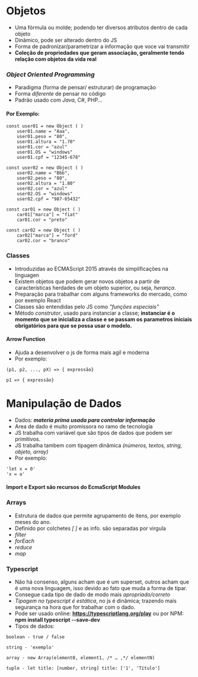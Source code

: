 # Objetos   

- Uma fórmula ou molde; podendo ter diversos atributos dentro de cada objeto
- Dinâmico, pode ser alterado dentro do JS
- Forma de padronizar/parametrizar a informação que voce vai transmitir
- **Coleção de propriedades que geram associação, geralmente tendo relação com objetos da vida real**

### *Object Oriented Programming*   

- Paradigma (forma de pensar/ estruturar) de programação   
- Forma *diferente* de pensar no código
- Padrão usado com *Java*, C#, PHP...

#### Por Exemplo:

```
const user01 = new Object ( )
    user01.name = "Aaa",
    user01.peso = "80",
    user01.altura = "1.70"
    user01.cor = "azul"
    user01.OS = "windows"
    user01.cpf = "12345-678"

const user02 = new Object ( )
    user02.name = "Bbb",
    user02.peso = "80",
    user02.altura = "1.80"
    user02.cor = "azul"
    user02.OS = "windows"
    user02.cpf = "987-65432"

const car01 = new Object ( )
    car01["marca"] = "fiat"
    car01.cor = "preto"

const car02 = new Object ( )
    car02["marca"] = "ford"
    car02.cor = "branco"

```    

### Classes   

- Introduzidas ao ECMAScript 2015 através de simplificações na linguagen
- Existem objetos que podem gerar novos objetos a partir de características herdades de um objeto superior, ou seja, *herança*.
- Preparação para trabalhar com alguns frameworks do mercado, como por exemplo React 
- Classes são entendidas pelo JS como *"funções especiais"*
- Método *construtor*, usado para instanciar a classe; **instanciar é o momento que se inicializa a classe e se passam os parametros iniciais obrigatórios para que se possa usar o modelo.**

#### Arrow Function   

- Ajuda a desenvolver o js de forma mais agil e moderna
- Por exemplo:
```
(p1, p2, ..., pX) => { expressão}

p1 => { expressão}
```  

# Manipulação de Dados   

- Dados: ***materia prima usada para controlar informação***
- Area de dado é muito promissora no ramo de tecnologia
- JS trabalha com variável que são tipos de dados que podem ser primitivos.
- JS trabalha tambem com tipagem dinâmica *(números, textos, string, objeto, array)*
- Por exemplo:
```
'let x = 0'
'x = a'
``` 
   
#### Import e Export são recursos do EcmaScript Modules   

### Arrays   

- Estrutura de dados que permite agrupamento de itens, por exemplo meses do ano.
- Definido por colchetes *[ ]* e as info. são separadas por virgula
- *filter*
- *forEach*
- *reduce*
- *map*   

### Typescript   

- Não há consenso, alguns acham que é um superset, outros acham que é uma nova linguagem, isso devido ao fato que muda a forma de tipar.
- Consegue cada tipo de dado de modo mais *apropriado/correto*
- *Tipagem no typescript é estática*, no js é dinâmica; trazendo mais segurança na hora que for trabalhar com o dado.
- Pode ser usado online: **https://typescriptlang.org/play** ou por NPM: **npm install typescript --save-dev**
- Tipos de dados:   

```
boolean - true / false

string - 'exemplo'

array - new Array(element0, element1, /* … ,*/ elementN)

tuple - let title: [number, string] title: ['1', 'Título']
```
